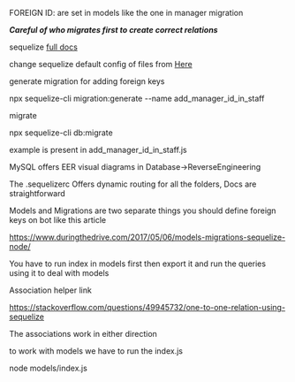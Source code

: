 FOREIGN ID: are set in models like the one in manager migration


 *******Careful of who migrates first to create correct relations*******



sequelize <a href="https://sequelize.org/master/index.html">full docs </a>


change sequelize default config of files from   <a href="https://sequelize.org/master/manual/migrations.html#the--code--sequelizerc--code--file">Here</a>




generate migration for adding foreign keys

npx sequelize-cli migration:generate --name add_manager_id_in_staff


migrate 

npx sequelize-cli db:migrate

example is present in add_manager_id_in_staff.js

MySQL offers EER visual diagrams in Database->ReverseEngineering


The .sequelizerc Offers dynamic routing for all the folders, Docs are straightforward 



Models and Migrations are two separate things you should define foreign keys on bot like this article

https://www.duringthedrive.com/2017/05/06/models-migrations-sequelize-node/


You have to run index in models first then export it and run the queries using it to deal with models



Association helper link 

https://stackoverflow.com/questions/49945732/one-to-one-relation-using-sequelize


The associations work in either direction


to work with models we have to run the index.js

node models/index.js

